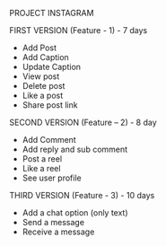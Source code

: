 PROJECT INSTAGRAM

FIRST VERSION (Feature - 1) - 7 days

- Add Post
- Add Caption
- Update Caption
- View post
- Delete post
- Like a post
- Share post link 

SECOND VERSION (Feature – 2) - 8 day

- Add Comment
- Add reply and sub comment
- Post a reel
- Like a reel
- See user profile 

THIRD VERSION (Feature - 3) - 10 days

- Add a chat option (only text)
- Send a message
- Receive a message
